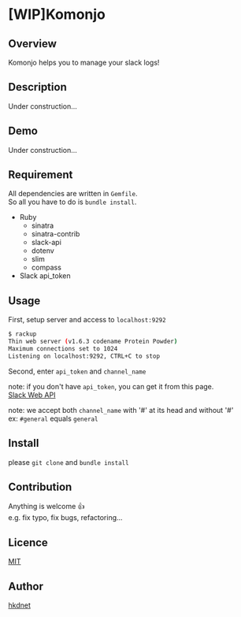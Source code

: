 [WIP]Komonjo
====

## Overview

Komonjo helps you to manage your slack logs!

## Description

Under construction...

## Demo
Under construction...

## Requirement

All dependencies are written in `Gemfile`.  
So all you have to do is `bundle install`.

* Ruby
  * sinatra
  * sinatra-contrib
  + slack-api
  * dotenv
  * slim
  * compass
* Slack api_token

## Usage

First, setup server and access to `localhost:9292`

```bash
$ rackup
Thin web server (v1.6.3 codename Protein Powder)
Maximum connections set to 1024
Listening on localhost:9292, CTRL+C to stop
```

Second, enter `api_token` and `channel_name`

note: if you don't have `api_token`, you can get it from this page.  
[Slack Web API](https://api.slack.com/web)

note: we accept both `channel_name` with '#' at its head and without '#'  
ex: `#general` equals `general`

## Install

please `git clone` and `bundle install`

## Contribution

Anything is welcome :+1:  
e.g. fix typo, fix bugs, refactoring...

## Licence

[MIT](https://github.com/hkdnet/komonjo/blob/master/LICENSE)

## Author

[hkdnet](https://github.com/hkdnet)
